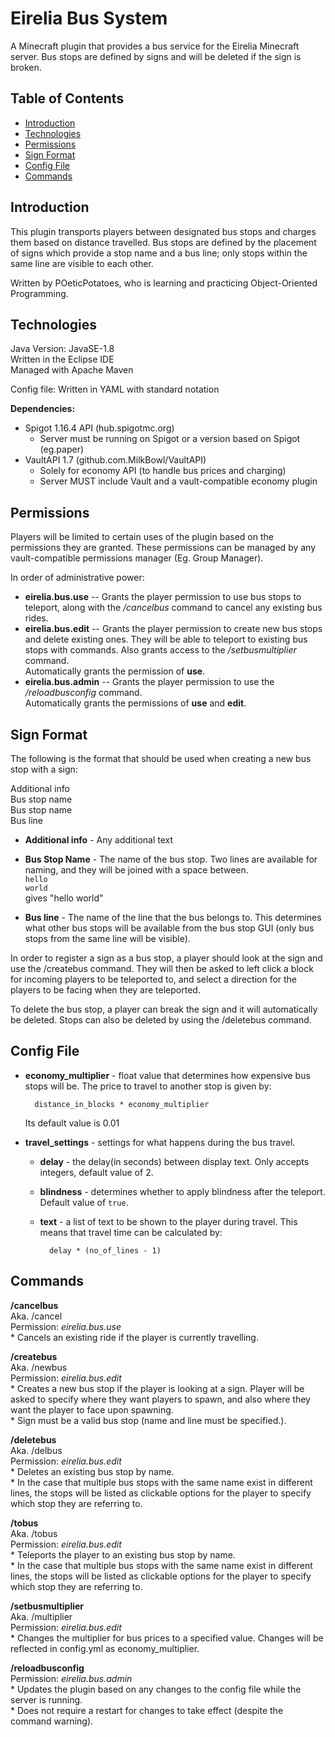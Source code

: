 # Eirelia Bus System
A Minecraft plugin that provides a bus service for the Eirelia Minecraft server. Bus stops are defined by signs and will be deleted if the sign is broken.

## Table of Contents 
* [Introduction](#introduction)
* [Technologies](#technologies)
* [Permissions](#permissions)
* [Sign Format](#sign-format)
* [Config File](#config-file)
* [Commands](#commands)

## Introduction
This plugin transports players between designated bus stops and charges them based on distance travelled. Bus stops are defined by the placement of signs which provide a stop name and a bus line; only stops within the same line are visible to each other.

Written by POeticPotatoes, who is learning and practicing Object-Oriented Programming.

## Technologies
Java Version: JavaSE-1.8  
Written in the Eclipse IDE  
Managed with Apache Maven  

Config file: Written in YAML with standard notation  

**Dependencies:**
* Spigot 1.16.4 API (hub.spigotmc.org)  
  - Server must be running on Spigot or a version based on Spigot (eg.paper)  
* VaultAPI 1.7 (github.com.MilkBowl/VaultAPI)      
  - Solely for economy API (to handle bus prices and charging)    
  - Server MUST include Vault and a vault-compatible economy plugin  

## Permissions
Players will be limited to certain uses of the plugin based on the permissions they are granted. These permissions can be managed by any vault-compatible permissions manager (Eg. Group Manager).

In order of administrative power:
* **eirelia.bus.use**
  -- Grants the player permission to use bus stops to teleport, along with the */cancelbus* command to cancel any existing bus rides.
* **eirelia.bus.edit**
  -- Grants the player permission to create new bus stops and delete existing ones. They will be able to teleport to existing bus stops with commands. Also grants access to the */setbusmultiplier* command.  
  Automatically grants the permission of **use**.
* **eirelia.bus.admin**
  -- Grants the player permission to use the */reloadbusconfig* command.  
  Automatically grants the permissions of **use** and **edit**.

## Sign Format
The following is the format that should be used when creating a new bus stop with a sign:

Additional info  
Bus stop name  
Bus stop name  
Bus line

* **Additional info** - Any additional text
* **Bus Stop Name** - The name of the bus stop. Two lines are available for naming, and they will be joined with a space between.  
           `hello`  
           `world`  
	   gives "hello world"

* **Bus line** - The name of the line that the bus belongs to. This determines what other bus stops will be available from the bus stop GUI (only bus stops from the same line will be visible).

In order to register a sign as a bus stop, a player should look at the sign and use the /createbus command. They will then be asked to left click a block for incoming players to be teleported to, and select a direction for the players to be facing when they are teleported.

To delete the bus stop, a player can break the sign and it will automatically be deleted. Stops can also be deleted by using the /deletebus command.

## Config File
* **economy_multiplier** - float value that determines how expensive bus stops will be. The price to travel to another stop is given by:  
            
	    distance_in_blocks * economy_multiplier
   Its default value is 0.01

* **travel_settings** - settings for what happens during the bus travel.  
    * **delay** - the delay(in seconds) between display text. Only accepts integers, default value of 2.
    * **blindness** - determines whether to apply blindness after the teleport. Default value of `true`.  
    * **text** - a list of text to be shown to the player during travel. This means that travel time can be calculated by:  
    
            delay * (no_of_lines - 1)  


## Commands
**/cancelbus**  
   Aka. /cancel  
   Permission: *eirelia.bus.use*  
	* Cancels an existing ride if the player is currently travelling.

**/createbus**  
   Aka. /newbus  
   Permission: *eirelia.bus.edit*  
	* Creates a new bus stop if the player is looking at a sign. Player will be asked to specify where they want players to spawn, and also where they want the player to face upon spawning.  
	* Sign must be a valid bus stop (name and line must be specified.).

**/deletebus**  
   Aka. /delbus  
   Permission: *eirelia.bus.edit*  
        * Deletes an existing bus stop by name.  
	* In the case that multiple bus stops with the same name exist in different lines, the stops will be listed as clickable options for the player to specify which stop they are referring to.

**/tobus**  
  Aka. /tobus  
  Permission: *eirelia.bus.edit*  
    * Teleports the player to an existing bus stop by name.  
    * In the case that multiple bus stops with the same name exist in different lines, the stops will be listed as clickable options for the player to specify which stop they are referring to.

**/setbusmultiplier**  
   Aka. /multiplier  
   Permission: *eirelia.bus.edit*  
	* Changes the multiplier for bus prices to a specified value. Changes will be reflected in config.yml as economy_multiplier.

**/reloadbusconfig**  
   Permission: *eirelia.bus.admin*  
	* Updates the plugin based on any changes to the config file while the server is running.  
	* Does not require a restart for changes to take effect (despite the command warning).

